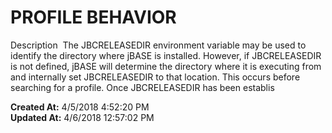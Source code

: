 # PROFILE BEHAVIOR

Description  The JBCRELEASEDIR environment variable may be used to identify the directory where jBASE is installed. However, if JBCRELEASEDIR is not defined, jBASE will determine the directory where it is executing from and internally set JBCRELEASEDIR to that location. This occurs before searching for a profile. Once JBCRELEASEDIR has been establis  

**Created At:** 4/5/2018 4:52:20 PM  
**Updated At:** 4/6/2018 12:57:02 PM  

